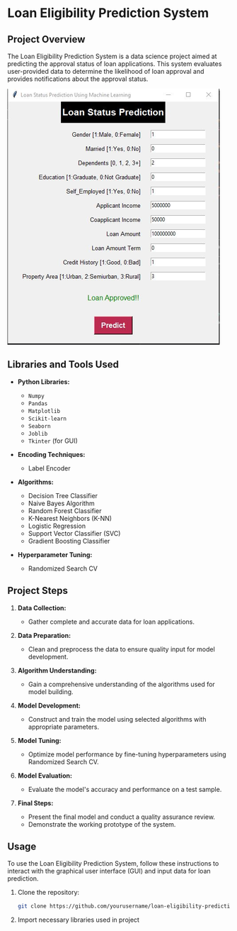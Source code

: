 # Loan Eligibility Prediction System

## Project Overview

The Loan Eligibility Prediction System is a data science project aimed at predicting the approval status of loan applications. This system evaluates user-provided data to determine the likelihood of loan approval and provides notifications about the approval status.

![Loan Prediction System Overview](images/LoanApproved.JPG)

## Libraries and Tools Used

- **Python Libraries:**
  - `Numpy`
  - `Pandas`
  - `Matplotlib`
  - `Scikit-learn`
  - `Seaborn`
  - `Joblib`
  - `Tkinter` (for GUI)

- **Encoding Techniques:**
  - Label Encoder

- **Algorithms:**
  - Decision Tree Classifier
  - Naive Bayes Algorithm
  - Random Forest Classifier
  - K-Nearest Neighbors (K-NN)
  - Logistic Regression
  - Support Vector Classifier (SVC)
  - Gradient Boosting Classifier

- **Hyperparameter Tuning:**
  - Randomized Search CV

## Project Steps

1. **Data Collection:**
   - Gather complete and accurate data for loan applications.

2. **Data Preparation:**
   - Clean and preprocess the data to ensure quality input for model development.

3. **Algorithm Understanding:**
   - Gain a comprehensive understanding of the algorithms used for model building.

4. **Model Development:**
   - Construct and train the model using selected algorithms with appropriate parameters.

5. **Model Tuning:**
   - Optimize model performance by fine-tuning hyperparameters using Randomized Search CV.

6. **Model Evaluation:**
   - Evaluate the model's accuracy and performance on a test sample.

7. **Final Steps:**
   - Present the final model and conduct a quality assurance review.
   - Demonstrate the working prototype of the system.

## Usage

To use the Loan Eligibility Prediction System, follow these instructions to interact with the graphical user interface (GUI) and input data for loan prediction.

1. Clone the repository:
   ```bash
   git clone https://github.com/yourusername/loan-eligibility-prediction.git

2. Import necessary libraries used in project
